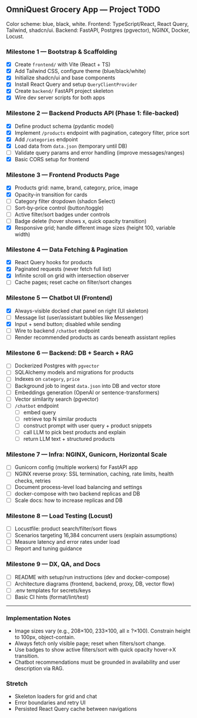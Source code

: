 ## OmniQuest Grocery App — Project TODO

Color scheme: blue, black, white. Frontend: TypeScript/React, React Query, Tailwind, shadcn/ui. Backend: FastAPI, Postgres (pgvector), NGINX, Docker, Locust.

### Milestone 1 — Bootstrap & Scaffolding
- [x] Create `frontend/` with Vite (React + TS)
- [x] Add Tailwind CSS, configure theme (blue/black/white)
- [x] Initialize shadcn/ui and base components
- [x] Install React Query and setup `QueryClientProvider`
- [x] Create `backend/` FastAPI project skeleton
- [x] Wire dev server scripts for both apps

### Milestone 2 — Backend Products API (Phase 1: file-backed)
- [x] Define product schema (pydantic model)
- [x] Implement `/products` endpoint with pagination, category filter, price sort
- [x] Add `/categories` endpoint
- [x] Load data from `data.json` (temporary until DB)
- [ ] Validate query params and error handling (improve messages/ranges)
- [x] Basic CORS setup for frontend

### Milestone 3 — Frontend Products Page
- [x] Products grid: name, brand, category, price, image
- [x] Opacity-in transition for cards
- [ ] Category filter dropdown (shadcn Select)
- [ ] Sort-by-price control (button/toggle)
- [ ] Active filter/sort badges under controls
- [ ] Badge delete (hover shows x, quick opacity transition)
- [x] Responsive grid; handle different image sizes (height 100, variable width)

### Milestone 4 — Data Fetching & Pagination
- [x] React Query hooks for products
- [x] Paginated requests (never fetch full list)
- [x] Infinite scroll on grid with intersection observer
- [ ] Cache pages; reset cache on filter/sort changes

### Milestone 5 — Chatbot UI (Frontend)
- [x] Always-visible docked chat panel on right (UI skeleton)
- [ ] Message list (user/assistant bubbles like Messenger)
- [x] Input + send button; disabled while sending
- [ ] Wire to backend `/chatbot` endpoint
- [ ] Render recommended products as cards beneath assistant replies

### Milestone 6 — Backend: DB + Search + RAG
- [ ] Dockerized Postgres with `pgvector`
- [ ] SQLAlchemy models and migrations for products
- [ ] Indexes on `category`, `price`
- [ ] Background job to ingest `data.json` into DB and vector store
- [ ] Embeddings generation (OpenAI or sentence-transformers)
- [ ] Vector similarity search (pgvector)
- [ ] `/chatbot` endpoint
  - [ ] embed query
  - [ ] retrieve top N similar products
  - [ ] construct prompt with user query + product snippets
  - [ ] call LLM to pick best products and explain
  - [ ] return LLM text + structured products

### Milestone 7 — Infra: NGINX, Gunicorn, Horizontal Scale
- [ ] Gunicorn config (multiple workers) for FastAPI app
- [ ] NGINX reverse proxy: SSL termination, caching, rate limits, health checks, retries
- [ ] Document process-level load balancing and settings
- [ ] docker-compose with two backend replicas and DB
- [ ] Scale docs: how to increase replicas and DB

### Milestone 8 — Load Testing (Locust)
- [ ] Locustfile: product search/filter/sort flows
- [ ] Scenarios targeting 16,384 concurrent users (explain assumptions)
- [ ] Measure latency and error rates under load
- [ ] Report and tuning guidance

### Milestone 9 — DX, QA, and Docs
- [ ] README with setup/run instructions (dev and docker-compose)
- [ ] Architecture diagrams (frontend, backend, proxy, DB, vector flow)
- [ ] .env templates for secrets/keys
- [ ] Basic CI hints (format/lint/test)

---

### Implementation Notes
- Image sizes vary (e.g., 208×100, 233×100, all ≥ ?×100). Constrain height to 100px, object-contain.
- Always fetch only visible page; reset when filters/sort change.
- Use badges to show active filters/sort with quick opacity hover→X transition.
- Chatbot recommendations must be grounded in availability and user description via RAG.

### Stretch
- Skeleton loaders for grid and chat
- Error boundaries and retry UI
- Persisted React Query cache between navigations

